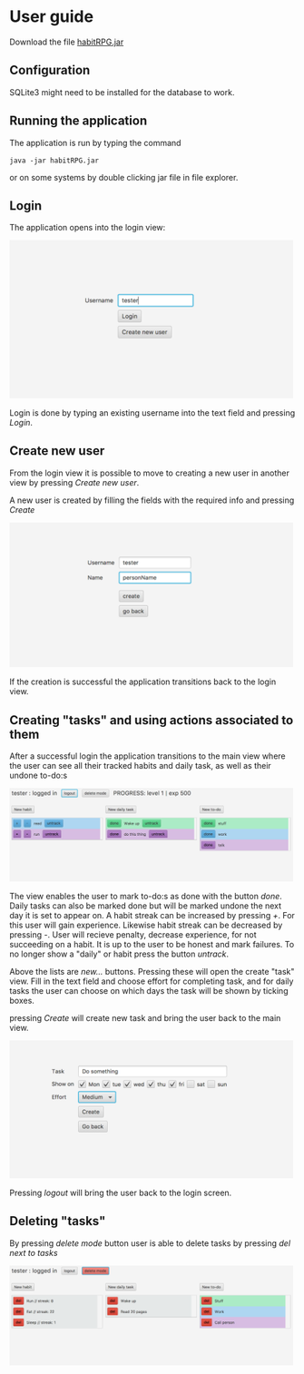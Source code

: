 # User guide

Download the file [habitRPG.jar](https://github.com/stadibo/otm-harjoitustyo/releases/tag/v1.2)

## Configuration

SQLite3 might need to be installed for the database to work.

## Running the application

The application is run by typing the command 

```
java -jar habitRPG.jar
```
or on some systems by double clicking jar file in file explorer.

## Login

The application opens into the login view:

<img src="https://raw.githubusercontent.com/stadibo/otm-harjoitustyo/master/habitRPG/documentation/img/gui_login.png" width="500">

Login is done by typing an existing username into the text field and pressing _Login_.

## Create new user

From the login view it is possible to move to creating a new user in another view by pressing _Create new user_.

A new user is created by filling the fields with the required info and pressing _Create_

<img src="https://raw.githubusercontent.com/stadibo/otm-harjoitustyo/master/habitRPG/documentation/img/createUserNew.png" width="500">

If the creation is successful the application transitions back to the login view.

## Creating "tasks" and using actions associated to them

After a successful login the application transitions to the main view where the user can see all their tracked habits and daily task, as well as their undone to-do:s

<img src="https://raw.githubusercontent.com/stadibo/otm-harjoitustyo/master/habitRPG/documentation/img/userProgress.png" width="500">

The view enables the user to mark to-do:s as done with the button _done_. Daily tasks can also be marked done but will be marked undone the next day it is set to appear on. A habit streak can be increased by pressing _+_. For this user will gain experience. Likewise habit streak can be decreased by pressing _-_. User will recieve  penalty, decrease experience, for not succeeding on a habit. It is up to the user to be honest and mark failures. To no longer show a "daily" or habit press the button _untrack_.

Above the lists are _new..._ buttons. Pressing these will open the create "task" view. Fill in the text field and choose effort for completing task, and for daily tasks the user can choose on which days the task will be shown by ticking boxes.

pressing _Create_ will create new task and bring the user back to the main view.

<img src="https://raw.githubusercontent.com/stadibo/otm-harjoitustyo/master/habitRPG/documentation/img/gui_newTask.png" width="500">

Pressing _logout_ will bring the user back to the login screen.

## Deleting "tasks"

By pressing _delete mode_ button user is able to delete tasks by pressing _del next to tasks_

<img src="https://raw.githubusercontent.com/stadibo/otm-harjoitustyo/master/habitRPG/documentation/img/gui_deleteMode.png" width="500">
